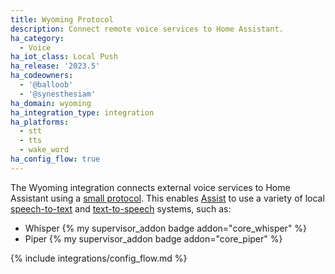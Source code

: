 ```yaml
---
title: Wyoming Protocol
description: Connect remote voice services to Home Assistant.
ha_category:
  - Voice
ha_iot_class: Local Push
ha_release: '2023.5'
ha_codeowners:
  - '@balloob'
  - '@synesthesiam'
ha_domain: wyoming
ha_integration_type: integration
ha_platforms:
  - stt
  - tts
  - wake_word
ha_config_flow: true
---
```


The Wyoming integration connects external voice services to Home Assistant using a [small protocol](https://github.com/rhasspy/rhasspy3/blob/master/docs/wyoming.md). This enables [Assist](/voice_control/) to use a variety of local [speech-to-text](/integrations/stt/) and [text-to-speech](/integrations/tts/) systems, such as:

- Whisper {% my supervisor_addon badge addon="core_whisper" %}
- Piper {% my supervisor_addon badge addon="core_piper" %}

{% include integrations/config_flow.md %}
